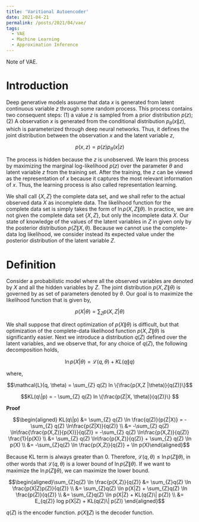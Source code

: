 ```yaml
---
title: 'Varitional Autoencoder'
date: 2021-04-21
permalink: /posts/2021/04/vae/
tags:
  - VAE
  - Machine Learning
  - Approximation Inference
---
```


Note of VAE. 

# Introduction
Deep generative models assume that data $x$ is generated from latent continuous variable $z$ through some random process. This process contains two consequent steps: (1) a value $z$ is sampled from a prior distribution $p(z)$; (2) A observation $x$  is generated from the conditional distribution $p_{\theta}(x\| z)$, which is parameterized through deep neural networks. Thus, it defines the joint distribution between the observation $x$ and the latent variable $z$,

$$p(x, z) = p(z)p_{\theta}(x|z)$$

The process is hidden because the $z$ is unobserved. We learn this process by maximizing the marginal log-likelihood $p(z)$ over the parameter $\theta$ and latent variable $z$ from the training set. After the training, the $z$ can be viewed as the representation of $x$ because it captures the most relevant information of $x$. Thus, the learning process is also called representation learning.

We shall call $\{X, Z\}$ the complete data set, and we shall refer to the actual observed data $X$ as incomplete data. The likelihood function for the complete data set is simply takes the form of $\ln p(X,Z\|\theta)$. In practice, we are not given the complete data set $\{X, Z\}$, but only the incomplete data $X$. Our state of knowledge of the values of the latent variables in $Z$ in given only by the posterior distribution $p(Z\|X,\theta)$. Because we cannot use the complete-data log likelihood, we consider instead its expected value under the posterior distribution of the latent variable $Z$.

# Definition
Consider a probabilistic model where all the observed variables are denoted by $X$ and all the hidden variables by $Z$. The joint distribution $p(X,Z\|\theta)$ is governed by as set of parameters denoted by $\theta$. Our goal is to maximize the likelihood function that is given by,

$$p(X|\theta) = \sum_{Z}p(X,Z|\theta)$$

We shall suppose that direct optimization of $p(X\|\theta)$ is difficult, but that optimization of the complete-data likelihood function $p(X, Z\|\theta)$ is significantly easier. Next we introduce a distribution $q(Z)$ defined over the latent variables, and we observe that, for any choice of $q(Z)$, the following decomposition holds,

$$\ln p(X|\theta) = \mathcal{L}(q, \theta)  + KL(q\|q)$$

where,

$$\mathcal{L}(q, \theta) =  \sum_{Z} q(Z) ln \{\frac{p(X,Z |\theta)}{q(Z)}\}$$

$$KL(q\|p) = - \sum_{Z} q(Z) ln \{\frac{p(Z|X, \theta)}{q(Z)}\} $$

**Proof**

$$\begin{aligned} KL(q\|p)  &= \sum_{Z} q(Z) \ln \frac{q(Z)}{p(Z|X)} = -\sum_{Z} q(Z) \ln\frac{p(Z|X)}{q(Z)} \\ &= -\sum_{Z} q(Z) \ln\frac{\frac{p(X,Z)}{p(X)}}{q(Z)} = -\sum_{Z} q(Z) \ln\frac{p(X,Z)}{q(Z)} \frac{1}{p(X)} \\ &=  \sum_{Z} q(Z) \ln\frac{p(X,Z)}{q(Z)} + \sum_{Z} q(Z) \ln p(X) \\ &= -\sum_{Z}q(Z) \ln \frac{p(X,Z)}{q(Z)} + \ln p(X)\end{aligned}$$

Because KL term is always greater than $0$. Therefore, $\mathcal{L}(q, \theta) \le \ln p(Z\|\theta)$, in other words that $\mathcal{L}(q, \theta)$ is a lower bound of  $\ln p(Z\|\theta)$.  If we want to maximize the $\ln p(Z\|\theta)$, we can maximize the lower bound.

$$\begin{aligned}\sum_{Z}q(Z) \ln \frac{p(X,Z)}{q(Z)}  &= \sum_{Z}q(Z) \ln \frac{p(X|Z)p(Z)}{q(Z)} \\ &= \sum_{Z}q(Z) \ln p(X|Z) + \sum_{Z}q(Z) \ln \frac{p(Z)}{q(Z)} \\ &=  \sum_{Z}q(Z) \ln p(X|Z) + KL(q(Z)\| p(Z)) \\ &= E_{q(Z)} log p(X|Z) + KL(q(Z)\| p(Z)) \end{aligned}$$

$q(Z)$ is the encoder function. $p(X\|Z)$ is the decoder function. 

